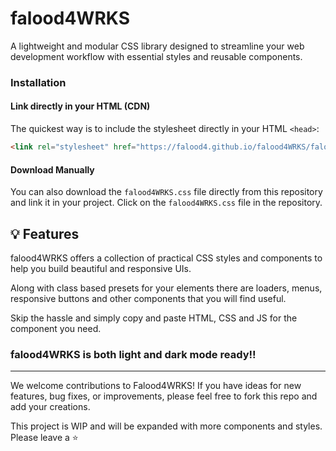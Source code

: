 # falood4WRKS

A lightweight and modular CSS library designed to streamline your web development workflow with essential styles and reusable components.

### Installation
#### Link directly in your HTML (CDN)

The quickest way is to include the stylesheet directly in your HTML `<head>`:

```html
<link rel="stylesheet" href="https://falood4.github.io/falood4WRKS/falood4WRKS.css">
```

#### Download Manually
You can also download the `falood4WRKS.css` file directly from this repository and link it in your project. Click on the `falood4WRKS.css` file in the repository.

## 💡 Features
falood4WRKS offers a collection of practical CSS styles and components to help you build beautiful and responsive UIs. 

Along with class based presets for your elements there are loaders, menus, responsive buttons and other components that you will find useful. 

Skip the hassle and simply copy and paste HTML, CSS and JS for the component you need.

### falood4WRKS is both light and dark mode ready!!

----

We welcome contributions to Falood4WRKS\! If you have ideas for new features, bug fixes, or improvements, please feel free to fork this repo and add your creations.

This project is WIP and will be expanded with more components and styles. Please leave a ⭐
